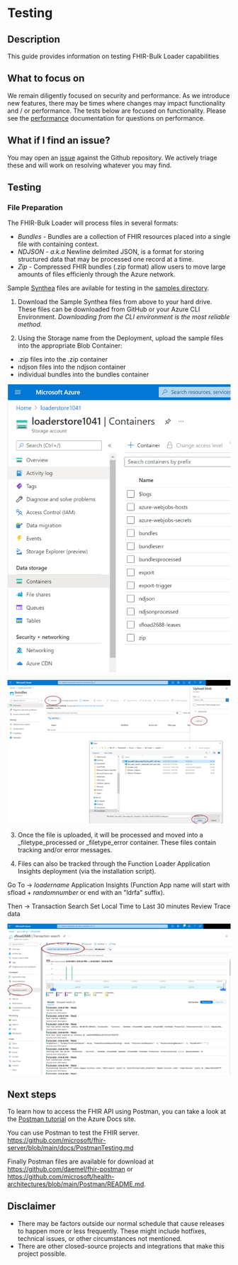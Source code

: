 # Testing

## Description

This guide provides information on testing FHIR-Bulk Loader capabilities

## What to focus on

We remain diligently focused on security and performance. As we introduce new features, there may be times where changes may impact functionality and / or performance. The tests below are focused on functionality. Please see the [performance](./performance.md) documentation for questions on performance.  

## What if I find an issue?

You may open an [issue](https://github.com/microsoft/fhir-loader/issues) against the Github repository. We actively triage these and will work on resolving whatever you may find.

## Testing

### File Preparation 
The FHIR-Bulk Loader will process files in several formats: 
- _Bundles_ - Bundles are a collection of FHIR resources placed into a single file with containing context.  
- _NDJSON_ - _a.k.a_ Newline delimited JSON, is a format for storing structured data that may be processed one record at a time.
- _Zip_ - Compressed FHIR bundles (.zip format) allow users to move large amounts of files efficienly through the Azure network.

Sample [Synthea](https://github.com/synthetichealth/synthea) files are avilable for testing in the [samples directory](https://github.com/microsoft/fhir-loader/samples).

1) Download the Sample Synthea files from above to your hard drive. These files can be downloaded from GitHub or your Azure CLI Environment.  _Downloading from the CLI environment is the most reliable method._

2) Using the Storage name from the Deployment, upload the sample files into the appropriate Blob Container: 
 - .zip files into the .zip container
 - ndjson files into the ndjson container 
 - individual bundles into the bundles container

![containers](./images/containers.png)

![upload](./images/upload.png)

3) Once the file is uploaded, it will be processed and moved into a _filetype_processed or _filetype_error container. These files contain tracking and/or error messages.  

4) Files can also be tracked through the Function Loader Application Insights deployment (via the installation script).

Go To -> _loadername_ Application Insights (Function App name will start with sfload + _randomnumber_ or end with an "ldrfa" suffix).

Then -> Transaction Search
Set Local Time to Last 30 minutes 
Review Trace data 

![trace](./images/trace.png)



## Next steps

To learn how to access the FHIR API using Postman, you can take a look at the [Postman tutorial](https://docs.microsoft.com/en-us/azure/healthcare-apis/access-fhir-postman-tutorial) on the Azure Docs site.


You can use Postman to test the FHIR server. https://github.com/microsoft/fhir-server/blob/main/docs/PostmanTesting.md

Finally Postman files are available for download at https://github.com/daemel/fhir-postman or https://github.com/microsoft/health-architectures/blob/main/Postman/README.md.


## Disclaimer

- There may be factors outside our normal schedule that cause releases to happen more or less frequently. These might include hotfixes, technical issues, or other circumstances not mentioned.
- There are other closed-source projects and integrations that make this project possible.
